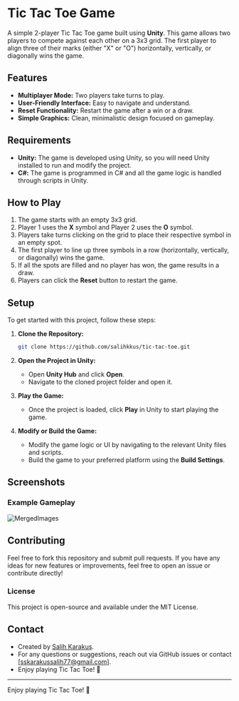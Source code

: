 # Tic Tac Toe Game

A simple 2-player Tic Tac Toe game built using **Unity**. This game allows two players to compete against each other on a 3x3 grid. The first player to align three of their marks (either "X" or "O") horizontally, vertically, or diagonally wins the game.

## Features
- **Multiplayer Mode:** Two players take turns to play.
- **User-Friendly Interface:** Easy to navigate and understand.
- **Reset Functionality:** Restart the game after a win or a draw.
- **Simple Graphics:** Clean, minimalistic design focused on gameplay.

## Requirements
- **Unity:** The game is developed using Unity, so you will need Unity installed to run and modify the project.
- **C#:** The game is programmed in C# and all the game logic is handled through scripts in Unity.

## How to Play
1. The game starts with an empty 3x3 grid.
2. Player 1 uses the **X** symbol and Player 2 uses the **O** symbol.
3. Players take turns clicking on the grid to place their respective symbol in an empty spot.
4. The first player to line up three symbols in a row (horizontally, vertically, or diagonally) wins the game.
5. If all the spots are filled and no player has won, the game results in a draw.
6. Players can click the **Reset** button to restart the game.

## Setup
To get started with this project, follow these steps:

1. **Clone the Repository:**

   ```bash
   git clone https://github.com/salihkkus/tic-tac-toe.git
   ```

2. **Open the Project in Unity:**
   - Open **Unity Hub** and click **Open**.
   - Navigate to the cloned project folder and open it.

3. **Play the Game:**
   - Once the project is loaded, click **Play** in Unity to start playing the game.
   
4. **Modify or Build the Game:**
   - Modify the game logic or UI by navigating to the relevant Unity files and scripts.
   - Build the game to your preferred platform using the **Build Settings**.

## Screenshots

### Example Gameplay

![MergedImages](https://github.com/user-attachments/assets/8b888348-bd4d-4f59-b6c7-07bceca804c0)



## Contributing

Feel free to fork this repository and submit pull requests. If you have any ideas for new features or improvements, feel free to open an issue or contribute directly!

### License
This project is open-source and available under the MIT License.

## Contact

- Created by [Salih Karakuş](https://github.com/salihkkus).
- For any questions or suggestions, reach out via GitHub issues or contact [sskarakussalih77@gmail.com].
- Enjoy playing Tic Tac Toe! 🚀

---

Enjoy playing Tic Tac Toe! 🚀
